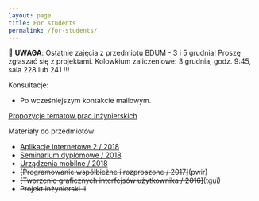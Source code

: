 ```yaml
---
layout: page
title: For students
permalink: /for-students/
---
```


&#x1F534; **UWAGA**: Ostatnie zajęcia z przedmiotu BDUM - 3 i 5 grudnia! Proszę zgłaszać się z projektami. Kolowkium zaliczeniowe: 3 grudnia, godz. 9:45, sala 228 lub 241 !!!

Konsultacje:

* Po wcześniejszym kontakcie mailowym.
<!-- * Wtorek, godz. 15:00 - 17:00, p. 353, B1 -->

[Propozycje tematów prac inżynierskich](topics2017)

Materiały do przedmiotów:

* [Aplikacje internetowe 2 / 2018](ai2)
* [Seminarium dyplomowe / 2018](si)
* [Urządzenia mobilne / 2018](um)
* ~~[Programowanie współbieżne i rozproszone / 2017]~~(pwir)
* ~~[Tworzenie graficznych interfejsów użytkownika / 2016]~~(tgui)
* ~~Projekt inżynierski II~~
